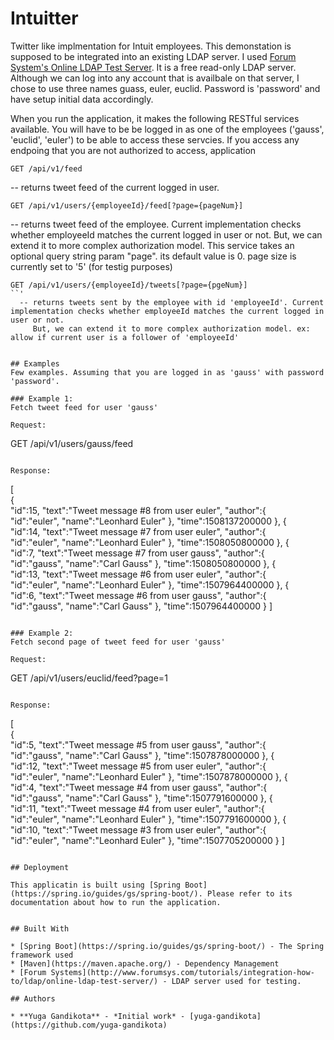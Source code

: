 # Intuitter

Twitter like implmentation for Intuit employees. This demonstation is supposed to be integrated into an existing LDAP server. I used [Forum System's Online LDAP Test Server](http://www.forumsys.com/tutorials/integration-how-to/ldap/online-ldap-test-server/). It is a free read-only LDAP server. Although we can log into any account that is availbale on that server, I chose to use three names guass, euler, euclid. Password is 'password' and have setup initial data accordingly.

When you run the application, it makes the following RESTful services available. You will have to be be logged in as one of the employees ('gauss', 'euclid', 'euler') to be able to access these servcies. If you access any endpoing that you are not authorized to access, application

```
GET /api/v1/feed
```
  -- returns tweet feed of the current logged in user.
  
```
GET /api/v1/users/{employeeId}/feed[?page={pageNum}]
```
  -- returns tweet feed of the employee. Current implementation checks whether employeeId matches the current logged in user or not.
  	 But, we can extend it to more complex authorization model. This service takes an optional query string param "page". its default value is 0.
  	 page size is currently set to '5' (for testig purposes) 

```	  
GET /api/v1/users/{employeeId}/tweets[?page={pgeNum}]
``'
  -- returns tweets sent by the employee with id 'employeeId'. Current implementation checks whether employeeId matches the current logged in user or not.
  	 But, we can extend it to more complex authorization model. ex: allow if current user is a follower of 'employeeId'


## Examples
Few examples. Assuming that you are logged in as 'gauss' with password 'password'.

### Example 1:
Fetch tweet feed for user 'gauss'

Request:
```
GET /api/v1/users/gauss/feed
```

Response:
```
[  
   {  
      "id":15,
      "text":"Tweet message #8 from user euler",
      "author":{  
         "id":"euler",
         "name":"Leonhard Euler"
      },
      "time":1508137200000
   },
   {  
      "id":14,
      "text":"Tweet message #7 from user euler",
      "author":{  
         "id":"euler",
         "name":"Leonhard Euler"
      },
      "time":1508050800000
   },
   {  
      "id":7,
      "text":"Tweet message #7 from user gauss",
      "author":{  
         "id":"gauss",
         "name":"Carl Gauss"
      },
      "time":1508050800000
   },
   {  
      "id":13,
      "text":"Tweet message #6 from user euler",
      "author":{  
         "id":"euler",
         "name":"Leonhard Euler"
      },
      "time":1507964400000
   },
   {  
      "id":6,
      "text":"Tweet message #6 from user gauss",
      "author":{  
         "id":"gauss",
         "name":"Carl Gauss"
      },
      "time":1507964400000
   }
]
```

### Example 2:
Fetch second page of tweet feed for user 'gauss'

Request:
```
GET /api/v1/users/euclid/feed?page=1
```

Response:
```
[  
   {  
      "id":5,
      "text":"Tweet message #5 from user gauss",
      "author":{  
         "id":"gauss",
         "name":"Carl Gauss"
      },
      "time":1507878000000
   },
   {  
      "id":12,
      "text":"Tweet message #5 from user euler",
      "author":{  
         "id":"euler",
         "name":"Leonhard Euler"
      },
      "time":1507878000000
   },
   {  
      "id":4,
      "text":"Tweet message #4 from user gauss",
      "author":{  
         "id":"gauss",
         "name":"Carl Gauss"
      },
      "time":1507791600000
   },
   {  
      "id":11,
      "text":"Tweet message #4 from user euler",
      "author":{  
         "id":"euler",
         "name":"Leonhard Euler"
      },
      "time":1507791600000
   },
   {  
      "id":10,
      "text":"Tweet message #3 from user euler",
      "author":{  
         "id":"euler",
         "name":"Leonhard Euler"
      },
      "time":1507705200000
   }
]
```

## Deployment

This applicatin is built using [Spring Boot](https://spring.io/guides/gs/spring-boot/). Please refer to its documentation about how to run the application.


## Built With

* [Spring Boot](https://spring.io/guides/gs/spring-boot/) - The Spring framework used
* [Maven](https://maven.apache.org/) - Dependency Management
* [Forum Systems](http://www.forumsys.com/tutorials/integration-how-to/ldap/online-ldap-test-server/) - LDAP server used for testing.

## Authors

* **Yuga Gandikota** - *Initial work* - [yuga-gandikota](https://github.com/yuga-gandikota)

